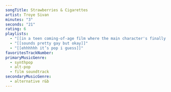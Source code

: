 ```yaml
---
songTitle: Strawberries & Cigarettes
artist: Troye Sivan
minutes: "3"
seconds: "21"
rating: 6
playlists:
  - "[[in a teen coming-of-age film where the main character's finally ready for the next chapter]]"
  - "[[sounds pretty gay but okay]]"
  - "[[ehhhhhh it’s pop i guess]]"
favoritesTrackNumber:
primaryMusicGenre:
  - synthpop
  - alt-pop
  - film soundtrack
secondaryMusicGenre:
  - alternative r&b
---
```

